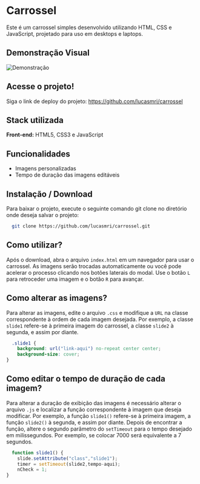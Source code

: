 # Carrossel

Este é um carrossel simples desenvolvido utilizando HTML, CSS e JavaScript, projetado para uso em desktops e laptops.

## Demonstração Visual

![Demonstração](https://github.com/user-attachments/assets/a77d4b51-b58b-4010-a361-39c34162afcb)

## Acesse o projeto!

Siga o link de deploy do projeto: https://github.com/lucasmri/carrossel

## Stack utilizada

**Front-end:** HTML5, CSS3 e JavaScript

## Funcionalidades

- Imagens personalizadas
- Tempo de duração das imagens editáveis

## Instalação / Download

Para baixar o projeto, execute o seguinte comando git clone no diretório onde deseja salvar o projeto:

```bash
  git clone https://github.com/lucasmri/carrossel.git
```

## Como utilizar?

Após o download, abra o arquivo `index.html` em um navegador para usar o carrossel. As imagens serão trocadas automaticamente ou você pode acelerar o processo clicando nos botões laterais do modal. Use o botão `L` para retroceder uma imagem e o botão `R` para avançar.


## Como alterar as imagens?

Para alterar as imagens, edite o arquivo `.css` e modifique a `URL` na classe correspondente à ordem de cada imagem desejada. Por exemplo, a classe `slide1` refere-se à primeira imagem do carrossel, a classe `slide2` à segunda, e assim por diante.

```css
  .slide1 {
    background: url("link-aqui") no-repeat center center;
    background-size: cover;
}
``` 

## Como editar o tempo de duração de cada imagem?

Para alterar a duração de exibição das imagens é necessário alterar o arquivo `.js` e localizar a função correspondente à imagem que deseja modificar. Por exemplo, a função `slide1()` refere-se à primeira imagem, a função `slide2()` à segunda, e assim por diante. Depois de encontrar a função, altere o segundo parâmetro do `setTimeout` para o tempo desejado em milissegundos. Por exemplo, se colocar 7000 será equivalente a 7 segundos.

```javascript
  function slide1() {
    slide.setAttribute("class","slide1");
    timer = setTimeout(slide2,tempo-aqui);
    nCheck = 1;
}
``` 

